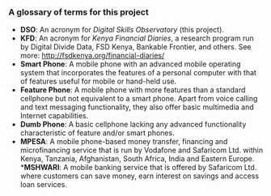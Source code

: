 ### A glossary of terms for this project

* __DSO__: An acronym for *Digital Skills Observatory* (this project).
* __KFD__: An acronym for *Kenya Financial Diaries*, a research program run by Digital Divide Data, FSD Kenya, Bankable Frontier, and others. See more: http://fsdkenya.org/financial-diaries/
* __Smart Phone__: A mobile phone with an advanced mobile operating system that incorporates the features of a personal computer with that of features useful for mobile or hand-held use.
* __Feature Phone__: A mobile phone with more features than a standard cellphone but not equivalent to a smart phone. Apart from voice calling and text messaging functionality, they also offer basic multimedia and Internet capabilities.
* __Dumb Phone__: A basic cellphone lacking any advanced functionality characteristic of feature and/or smart phones.
* __MPESA__: A mobile phone-based money transfer, financing and microfinancing service that is run by Vodafone and Safaricom Ltd. within Kenya, Tanzania, Afghanistan, South Africa, India and Eastern Europe.
*__MSHWARI__: A mobile banking service that is offered by Safaricom Ltd. where customers can save money, earn interest on savings and access loan services.
